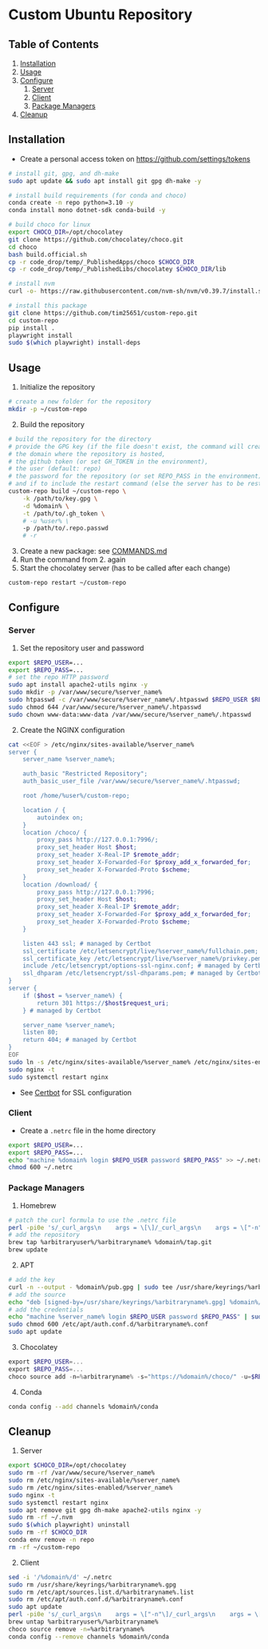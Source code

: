 # Custom Ubuntu Repository

## Table of Contents

1. [Installation](#installation)
2. [Usage](#usage)
3. [Configure](#configure)
    1. [Server](#server)
    2. [Client](#client)
    3. [Package Managers](#package-managers)
4. [Cleanup](#cleanup)

## Installation

- Create a personal access token on https://github.com/settings/tokens

```sh
# install git, gpg, and dh-make
sudo apt update && sudo apt install git gpg dh-make -y

# install build requirements (for conda and choco)
conda create -n repo python=3.10 -y
conda install mono dotnet-sdk conda-build -y

# build choco for linux
export CHOCO_DIR=/opt/chocolatey
git clone https://github.com/chocolatey/choco.git
cd choco
bash build.official.sh
cp -r code_drop/temp/_PublishedApps/choco $CHOCO_DIR
cp -r code_drop/temp/_PublishedLibs/chocolatey $CHOCO_DIR/lib

# install nvm
curl -o- https://raw.githubusercontent.com/nvm-sh/nvm/v0.39.7/install.sh | bash

# install this package
git clone https://github.com/tim25651/custom-repo.git
cd custom-repo
pip install . 
playwright install
sudo $(which playwright) install-deps
```

## Usage

1. Initialize the repository
```sh
# create a new folder for the repository
mkdir -p ~/custom-repo
```
2. Build the repository
```sh
# build the repository for the directory
# provide the GPG key (if the file doesn't exist, the command will create a new key at the specified location) 
# the domain where the repository is hosted,
# the github token (or set GH_TOKEN in the environment),
# the user (default: repo)
# the password for the repository (or set REPO_PASS in the environment)
# and if to include the restart command (else the server has to be restarted manually, see 5.)
custom-repo build ~/custom-repo \
    -k /path/to/key.gpg \
    -d %domain% \
    -t /path/to/.gh_token \
    # -u %user% \
    -p /path/to/.repo.passwd
    # -r
```
3. Create a new package: see [COMMANDS.md](COMMANDS.md)
4. Run the command from 2. again
5. Start the chocolatey server (has to be called after each change)
```sh
custom-repo restart ~/custom-repo
```

## Configure

### Server
1. Set the repository user and password
```sh
export $REPO_USER=...
export $REPO_PASS=...
# set the repo HTTP password
sudo apt install apache2-utils nginx -y
sudo mkdir -p /var/www/secure/%server_name%
sudo htpasswd -c /var/www/secure/%server_name%/.htpasswd $REPO_USER $REPO_PASS
sudo chmod 644 /var/www/secure/%server_name%/.htpasswd
sudo chown www-data:www-data /var/www/secure/%server_name%/.htpasswd
```
2. Create the NGINX configuration
```sh
cat <<EOF > /etc/nginx/sites-available/%server_name%
server {
    server_name %server_name%;

    auth_basic "Restricted Repository";
    auth_basic_user_file /var/www/secure/%server_name%/.htpasswd;

    root /home/%user%/custom-repo;

    location / {
        autoindex on;
    }
    location /choco/ {
        proxy_pass http://127.0.0.1:7996/;
        proxy_set_header Host $host;
        proxy_set_header X-Real-IP $remote_addr;
        proxy_set_header X-Forwarded-For $proxy_add_x_forwarded_for;
        proxy_set_header X-Forwarded-Proto $scheme;
    }
    location /download/ {
        proxy_pass http://127.0.0.1:7996;
        proxy_set_header Host $host;
        proxy_set_header X-Real-IP $remote_addr;
        proxy_set_header X-Forwarded-For $proxy_add_x_forwarded_for;
        proxy_set_header X-Forwarded-Proto $scheme;
    }

    listen 443 ssl; # managed by Certbot
    ssl_certificate /etc/letsencrypt/live/%server_name%/fullchain.pem; # managed by Certbot
    ssl_certificate_key /etc/letsencrypt/live/%server_name%/privkey.pem; # managed by Certbot
    include /etc/letsencrypt/options-ssl-nginx.conf; # managed by Certbot
    ssl_dhparam /etc/letsencrypt/ssl-dhparams.pem; # managed by Certbot
}
server {
    if ($host = %server_name%) {
        return 301 https://$host$request_uri;
    } # managed by Certbot

    server_name %server_name%;
    listen 80;
    return 404; # managed by Certbot
}
EOF
sudo ln -s /etc/nginx/sites-available/%server_name% /etc/nginx/sites-enabled/%server_name%
sudo nginx -t
sudo systemctl restart nginx
```
- See [Certbot](https://certbot.eff.org/instructions?ws=nginx&os=ubuntufocal) for SSL configuration

### Client

- Create a `.netrc` file in the home directory
```sh
export $REPO_USER=...
export $REPO_PASS=...
echo "machine %domain% login $REPO_USER password $REPO_PASS" >> ~/.netrc
chmod 600 ~/.netrc
```

### Package Managers
1. Homebrew
```sh
# patch the curl formula to use the .netrc file
perl -pi0e 's/_curl_args\n    args = \[\]/_curl_args\n    args = \["-n"\]/igs\' /opt/homebrew/Library/Homebrew/curl.rb
# add the repository
brew tap %arbitraryuser%/%arbitraryname% %domain%/tap.git
brew update
```
2. APT
```sh
# add the key
curl -n --output - %domain%/pub.gpg | sudo tee /usr/share/keyrings/%arbitraryname%.gpg > /dev/null
# add the source
echo "deb [signed-by=/usr/share/keyrings/%arbitraryname%.gpg] %domain%/debs/ stable main" | sudo tee /etc/apt/sources.list.d/%arbitraryname%.list > /dev/null
# add the credentials
echo "machine %server_name% login $REPO_USER password $REPO_PASS" | sudo tee /etc/apt/auth.conf.d/%arbitraryname%.conf > /dev/null
sudo chmod 600 /etc/apt/auth.conf.d/%arbitraryname%.conf
sudo apt update
```
3. Chocolatey
```powershell
export $REPO_USER=...
export $REPO_PASS=...
choco source add -n=%arbitraryname% -s="https://%domain%/choco/" -u=$REPO_USER -p=$REPO_PASS
```
4. Conda
```sh
conda config --add channels %domain%/conda
```

## Cleanup

1. Server
```sh
export $CHOCO_DIR=/opt/chocolatey
sudo rm -rf /var/www/secure/%server_name%
sudo rm /etc/nginx/sites-available/%server_name%
sudo rm /etc/nginx/sites-enabled/%server_name%
sudo nginx -t
sudo systemctl restart nginx
sudo apt remove git gpg dh-make apache2-utils nginx -y
sudo rm -rf ~/.nvm
sudo $(which playwright) uninstall
sudo rm -rf $CHOCO_DIR
conda env remove -n repo
rm -rf ~/custom-repo
```

2. Client
```sh
sed -i '/%domain%/d' ~/.netrc
sudo rm /usr/share/keyrings/%arbitraryname%.gpg
sudo rm /etc/apt/sources.list.d/%arbitraryname%.list
sudo rm /etc/apt/auth.conf.d/%arbitraryname%.conf
sudo apt update
perl -pi0e 's/_curl_args\n    args = \["-n"\]/_curl_args\n    args = \[\]/igs\' /opt/homebrew/Library/Homebrew/curl.rb
brew untap %arbitraryuser%/%arbitraryname%
choco source remove -n=%arbitraryname%
conda config --remove channels %domain%/conda
```


